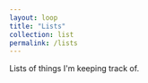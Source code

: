```yaml
---
layout: loop
title: "Lists"
collection: list
permalink: /lists
---
```


Lists of things I'm keeping track of.